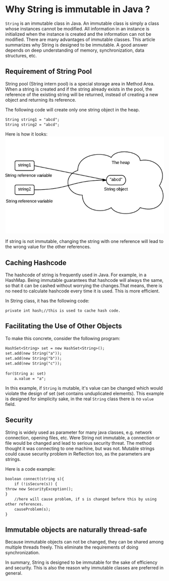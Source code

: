 # Why String is immutable in Java ?
`String` is an immutable class in Java. An immutable class is simply a class whose instances cannot be modified. All information in an instance is initialized when the instance is created and the information can not be modified. There are many advantages of immutable classes. This article summarizes why String is designed to be immutable. A good answer depends on deep understanding of memory, synchronization, data structures, etc.

##  Requirement of String Pool
String pool (String intern pool) is a special storage area in Method Area. When a string is created and if the string already exists in the pool, the reference of the existing string will be returned, instead of creating a new object and returning its reference.

The following code will create only one string object in the heap.
```
String string1 = "abcd";
String string2 = "abcd";
```
Here is how it looks:
![string-immutable-1](images/java-string-pool.jpeg)

If string is not immutable, changing the string with one reference will lead to the wrong value for the other references.

##  Caching Hashcode
The hashcode of string is frequently used in Java. For example, in a HashMap. Being immutable guarantees that hashcode will always the same, so that it can be cashed without worrying the changes.That means, there is no need to calculate hashcode every time it is used. This is more efficient.

In String class, it has the following code:
```
private int hash;//this is used to cache hash code.
```

##  Facilitating the Use of Other Objects

To make this concrete, consider the following program:
```
HashSet<String> set = new HashSet<String>();
set.add(new String("a"));
set.add(new String("b"));
set.add(new String("c"));
 
for(String a: set)
	a.value = "a";
```
In this example, if `String` is mutable, it's value can be changed which would violate the design of set (set contains unduplicated elements). This example is designed for simplicity sake, in the real `String` class there is no `value` field.
## Security

String is widely used as parameter for many java classes, e.g. network connection, opening files, etc. Were String not immutable, a connection or file would be changed and lead to serious security threat. The method thought it was connecting to one machine, but was not. Mutable strings could cause security problem in Reflection too, as the parameters are strings.

Here is a code example:
```
boolean connect(string s){
    if (!isSecure(s)) { 
throw new SecurityException(); 
}
    //here will cause problem, if s is changed before this by using other references.    
    causeProblem(s);
}
```
## Immutable objects are naturally thread-safe

Because immutable objects can not be changed, they can be shared among multiple threads freely. This eliminate the requirements of doing synchronization.

In summary, String is designed to be immutable for the sake of efficiency and security. This is also the reason why immutable classes are preferred in general.